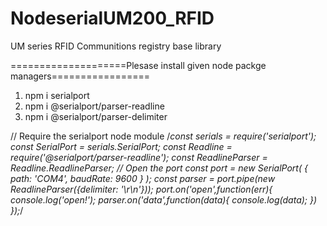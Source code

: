 # NodeserialUM200_RFID
UM series RFID Communitions registry base library 


====================Plesase install given node packge managers=================
1. npm i serialport  
2. npm i @serialport/parser-readline
3. npm i @serialport/parser-delimiter


// Require the serialport node module
/*const serials = require('serialport');
const SerialPort = serials.SerialPort;
const Readline = require('@serialport/parser-readline');
const ReadlineParser = Readline.ReadlineParser;
// Open the port
const port = new SerialPort(
    {
      path: 'COM4',
      baudRate: 9600
    }
);
const parser = port.pipe(new ReadlineParser({delimiter: '\r\n'}));
port.on('open',function(err){
console.log('open!');
  parser.on('data',function(data){
    console.log(data);
  })
});*/


